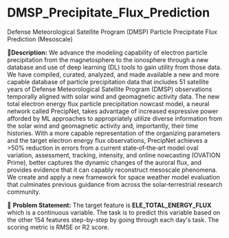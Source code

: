 # DMSP_Precipitate_Flux_Prediction
Defense Meteorological Satellite Program (DMSP) Particle Precipitate Flux Prediction (Mesoscale)

🧾**Description:**
We advance the modeling capability of electron particle precipitation from the magnetosphere to the ionosphere through a new database and use of deep learning (DL) tools to gain utility from those data.
We have compiled, curated, analyzed, and made available a new and more capable database of particle precipitation data that includes 51 satellite years of Defense Meteorological Satellite Program (DMSP) observations temporally aligned with solar wind and geomagnetic activity data. 
The new total electron energy flux particle precipitation nowcast model, a neural network called PrecipNet, takes advantage of increased expressive power afforded by ML approaches to appropriately utilize diverse information from the solar wind and geomagnetic activity and, importantly, their time histories. 
With a more capable representation of the organizing parameters and the target electron energy flux observations, PrecipNet achieves a >50% reduction in errors from a current state‐of‐the‐art model oval variation, assessment, tracking, intensity, and online nowcasting (OVATION Prime), better captures the dynamic changes of the auroral flux, and provides evidence that it can capably reconstruct mesoscale phenomena.
We create and apply a new framework for space weather model evaluation that culminates previous guidance from across the solar‐terrestrial research community.

🧭 **Problem Statement:** The target feature is **ELE_TOTAL_ENERGY_FLUX** which is a continuous variable.
The task is to predict this variable based on the other 154 features step-by-step by going through each day's task.
The scoring metric is RMSE or R2 score.
